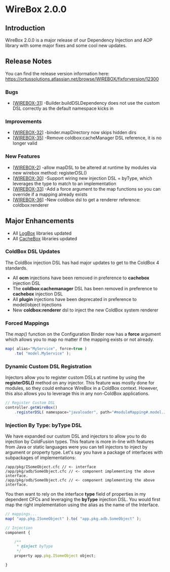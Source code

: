 # WireBox 2.0.0

## Introduction

WireBox  2.0.0 is a major release of our Dependency Injection and AOP library with some major fixes and some cool new updates.

## Release Notes

You can find the release version information here: https://ortussolutions.atlassian.net/browse/WIREBOX/fixforversion/12300
                
<h3>Bugs
</h3>
<ul>
<li>[<a href='https://ortussolutions.atlassian.net/browse/WIREBOX-31'>WIREBOX-31</a>] -Builder.buildDSLDependency does not use the custom DSL correctly as the default namespace kicks in
</li>
</ul>
                        
<h3>Improvements
</h3>
<ul>
<li>[<a href='https://ortussolutions.atlassian.net/browse/WIREBOX-32'>WIREBOX-32</a>] -binder.mapDirectory now skips hidden dirs
</li>
<li>[<a href='https://ortussolutions.atlassian.net/browse/WIREBOX-35'>WIREBOX-35</a>] -Remove coldbox:cacheManager DSL reference, it is no longer valid
</li>
</ul>
        
<h3>New Features</h3>
<ul>
<li>[<a href='https://ortussolutions.atlassian.net/browse/WIREBOX-2'>WIREBOX-2</a>] -allow mapDSL to be altered at runtime by modules via new wirebox method: registerDSL()
</li>
<li>[<a href='https://ortussolutions.atlassian.net/browse/WIREBOX-30'>WIREBOX-30</a>] -Support wiring new injection DSL = byType, which leverages the type to match to an implementation
</li>
<li>[<a href='https://ortussolutions.atlassian.net/browse/WIREBOX-33'>WIREBOX-33</a>] -Add a force argument to the map functions so you can override if a mapping already exists
</li>
<li>[<a href='https://ortussolutions.atlassian.net/browse/WIREBOX-36'>WIREBOX-36</a>] -New coldbox dsl to get a renderer reference: coldbox:renderer
</li>
</ul>

## Major Enhancements

-   All [LogBox](logbox_200.md) libraries updated
-   All [CacheBox](cachebox_200.md) libraries updated

### ColdBox DSL Updates

The ColdBox injection DSL has had major updates to get to the ColdBox 4
standards.


-   All **ocm** injections have been removed in preference to
    **cachebox** injection DSL
-   The **coldbox:cachemanager** DSL has been removed in preference to
    **cachebox** injection DSL
-   All **plugin** injections have been deprecated in preference to
    model/object injections
-   New **coldbox:renderer** dsl to inject the new ColdBox system
    renderer

### Forced Mappings

The *map()* function on the Configuration Binder now has a **force**
argument which allows you to map no matter if the mapping exists or not
already.

```javascript
map( alias="MyService", force=true )
    .to( "model.MyService" );
```

### Dynamic Custom DSL Registration

Injectors allow you to register custom DSLs at runtime by using the
**registerDSL()** method on any injector. This feature was mostly done
for modules, so they could enhance WireBox in a ColdBox context.
However, this also allows you to leverage this in any non-ColdBox
applications.

```javascript
// Register Custom DSL
controller.getWireBox()
    .registerDSL( namespace="javaloader", path="#moduleMapping#.model.JavaLoaderDSL" );
```

### Injection By Type: byType DSL

We have expanded our custom DSL and injectors to allow you to do
injection by ColdFusion types. This feature is more in-line with
features from Java or static languages were you can tell injectors to
inject by argument or property type. Let's say you have a package of
interfaces with subpackages of implementations:

```
/app/pkg/ISomeObject.cfc // <- interface
/app/pkg/adb/SomeObject.cfc // <- component implementing the above interface.
/app/pkg/odb/SomeObject.cfc // <- component implementing the above interface.
```

You then want to rely on the interface **type** field of properties in
my dependent CFCs and leveraging the **byType** injection DSL. You would
first map the right implementation using the alias as the name of the
Interface.

```javascript
// mappings...
map( "app.pkg.ISomeObject" ).to( "app.pkg.adb.SomeObject" );

// Injection
component {

    /**
     * @inject byType
     */
    property app.pkg.ISomeObject object;

}
```


